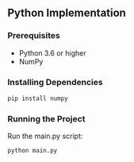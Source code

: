 ## Python Implementation

### Prerequisites

- Python 3.6 or higher
- NumPy

### Installing Dependencies

```sh
pip install numpy
```

### Running the Project

Run the main.py script:

```sh
python main.py
```
